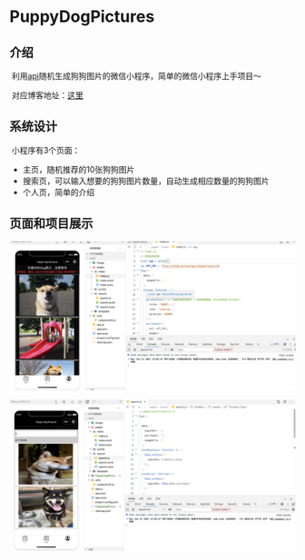 # PuppyDogPictures

## 介绍

​	利用[api](https://shibe.online)随机生成狗狗图片的微信小程序，简单的微信小程序上手项目～

​	对应博客地址：[这里](https://jason-qianhao.github.io/_posts/2021-06-21-微信小程序入门之PuppyDogPitures/)

## 系统设计

​	小程序有3个页面：

- 主页，随机推荐的10张狗狗图片
- 搜索页，可以输入想要的狗狗图片数量，自动生成相应数量的狗狗图片
- 个人页，简单的介绍

## 页面和项目展示

![image-20210621131354042](PuppyDogPictures.assets/image-20210621131354042.png)

![image-20210621131438880](PuppyDogPictures.assets/image-20210621131438880.png)

